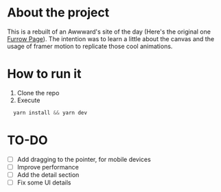 # About the project

This is a rebuilt of an Awwward's site of the day (Here's the original one [Furrow Page](https://furrow.studio/)). The intention was to learn a little about the canvas and the usage of framer motion to replicate those cool animations.

# How to run it

1. Clone the repo
2. Execute

```js
  yarn install && yarn dev
```

# TO-DO

- [ ] Add dragging to the pointer, for mobile devices
- [ ] Improve performance
- [ ] Add the detail section
- [ ] Fix some UI details
